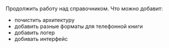 Продолжить работу над справочником.
Что можно добавит:
- почистить архитектуру
- добавить разные форматы для телефонной книги
- добавить логер
- добивать интерфейс